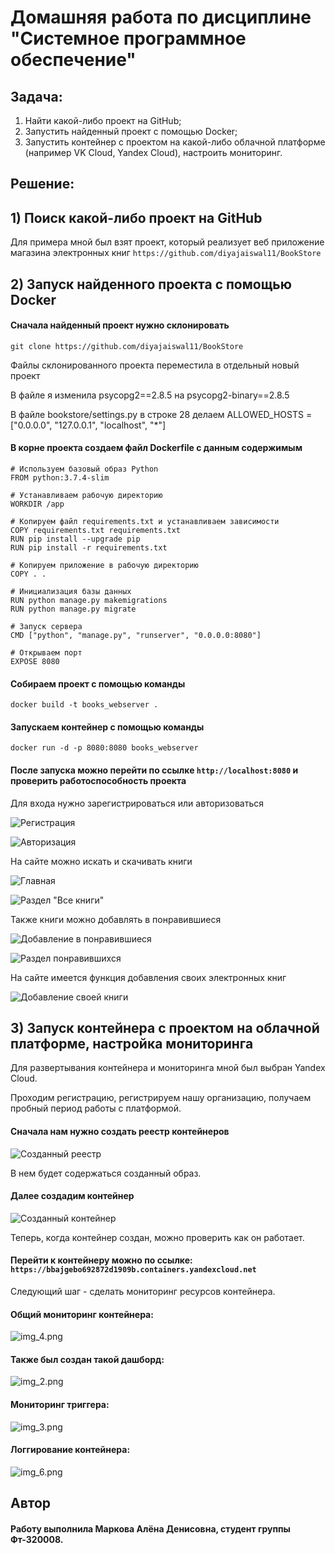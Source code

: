 # Домашняя работа по дисциплине "Системное программное обеспечение"

## Задача:
1) Найти какой-либо проект на GitHub;
2) Запустить найденный проект с помощью Docker;
3) Запустить контейнер с проектом на какой-либо облачной платформе (например VK Cloud, Yandex Cloud), настроить мониторинг.

## Решение:

## 1) Поиск какой-либо проект на GitHub

 Для примера мной был взят проект, который реализует веб приложение магазина электронных книг
`https://github.com/diyajaiswal11/BookStore`

## 2) Запуск найденного проекта с помощью Docker

#### Сначала найденный проект нужно склонировать
```
git clone https://github.com/diyajaiswal11/BookStore
```
Файлы склонированного проекта переместила в отдельный новый проект

 В файле я изменила psycopg2==2.8.5 на psycopg2-binary==2.8.5

В файле bookstore/settings.py в строке 28 делаем ALLOWED_HOSTS = ["0.0.0.0", "127.0.0.1", "localhost", "*"]

#### В корне проекта создаем файл Dockerfile с данным содержимым
```
# Используем базовый образ Python
FROM python:3.7.4-slim

# Устанавливаем рабочую директорию
WORKDIR /app

# Копируем файл requirements.txt и устанавливаем зависимости
COPY requirements.txt requirements.txt
RUN pip install --upgrade pip
RUN pip install -r requirements.txt

# Копируем приложение в рабочую директорию
COPY . .

# Инициализация базы данных
RUN python manage.py makemigrations
RUN python manage.py migrate

# Запуск сервера
CMD ["python", "manage.py", "runserver", "0.0.0.0:8080"]

# Открываем порт
EXPOSE 8080
```

#### Cобираем проект с помощью команды
```
docker build -t books_webserver .
```

#### Запускаем контейнер с помощью команды
```
docker run -d -p 8080:8080 books_webserver
```

#### После запуска можно перейти по ссылке `http://localhost:8080` и проверить работоспособность проекта

Для входа нужно зарегистрироваться или авторизоваться

![Регистрация](https://github.com/rottenpearr/SPO_homework_1/blob/master/example/1.png)

![Авторизация](https://github.com/rottenpearr/SPO_homework_1/blob/master/example/2.png)

На сайте можно искать и скачивать книги

![Главная](https://github.com/rottenpearr/SPO_homework_1/blob/master/example/3.png)

![Раздел "Все книги"](https://github.com/rottenpearr/SPO_homework_1/blob/master/example/4.png)

Также книги можно добавлять в понравившиеся

![Добавление в понравившиеся](https://github.com/rottenpearr/SPO_homework_1/blob/master/example/5.png)

![Раздел понравившихся](https://github.com/rottenpearr/SPO_homework_1/blob/master/example/6.png)

На сайте имеется функция добавления своих электронных книг

![Добавление своей книги](https://github.com/rottenpearr/SPO_homework_1/blob/master/example/7.png)

## 3) Запуск контейнера с проектом на облачной платформе, настройка мониторинга

Для развертывания контейнера и мониторинга мной был выбран Yandex Cloud.

Проходим регистрацию, регистрируем нашу организацию, получаем пробный период работы с платформой.

#### Сначала нам нужно создать реестр контейнеров

![Созданный реестр](example/img.png)

В нем будет содержаться созданный образ.

#### Далее создадим контейнер

![Созданный контейнер](example/img_1.png)

Теперь, когда контейнер создан, можно проверить как он работает.

#### Перейти к контейнеру можно по ссылке: `https://bbajgebo692872d1909b.containers.yandexcloud.net`

Следующий шаг - сделать мониторинг ресурсов контейнера.

#### Общий мониторинг контейнера:

![img_4.png](example/img_4.png)

#### Также был создан такой дашборд:

![img_2.png](example/img_2.png)

#### Мониторинг триггера:

![img_3.png](example/img_3.png)

#### Логгирование контейнера:

![img_6.png](example/img_6.png)


## Автор

#### Работу выполнила Маркова Алёна Денисовна, студент группы Фт-320008.
